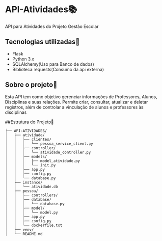 # API-Atividades📚
API para Atividades do Projeto Gestão Escolar

## Tecnologias utilizadas🚀
- Flask
- Python 3.x
- SQLAlchemy(Uso para Banco de dados)
- Biblioteca requests(Consumo da api externa)

## Sobre o projeto📕
Esta API tem como objetivo gerenciar informações de Professores, Alunos, Disciplinas e suas relações. Permite criar, consultar, atualizar e deletar registros, além de controlar a vinculação de alunos e professores às disciplinas

##Estrutura do Projeto📄
```
├── API-ATIVIDADES/
│   ├── atividade/
│   │   ├── clientes/
│   │   │   └── pessoa_service_client.py
│   │   ├── controller/
│   │   │   └── atividade_controller.py
│   │   ├── models/
│   │   │   ├── model_atividade.py
│   │   │   └── init.py
│   │   ├── app.py
│   │   ├── config.py
│   │   └── database.py
│   ├── instance/
│   │   └── atividade.db
│   ├── pessoa/
│   │   ├── controllers/
│   │   ├── database/
│   │   │   └── database.py
│   │   ├── model/
│   │   │   └── model.py
│   │   ├── app.py
│   │   ├── config.py
│   │   └── dockerfile.txt
│   ├── venv/
│   └── README.md


```

